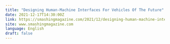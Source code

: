 ```yaml
---
title: "Designing Human-Machine Interfaces For Vehicles Of The Future"
date: 2021-12-17T14:30:00Z
link: https://smashingmagazine.com/2021/12/designing-human-machine-interfaces-future-vehicles/?utm_medium=RSS&utm_source=news.12bit.vn
site: www.smashingmagazine.com
language: English
draft: false
---
```

